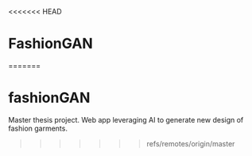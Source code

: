<<<<<<< HEAD
# FashionGAN
=======
# fashionGAN
Master thesis project. Web app leveraging AI to generate new design of fashion garments. 
>>>>>>> refs/remotes/origin/master
